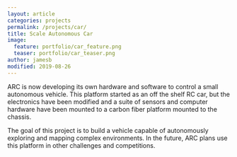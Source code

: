 ```yaml
---
layout: article
categories: projects
permalink: /projects/car/
title: Scale Autonomous Car
image:
  feature: portfolio/car_feature.png
  teaser: portfolio/car_teaser.png
author: jamesb
modified: 2019-08-26
---
```


ARC is now developing its own hardware and software to control a small autonomous vehicle. This platform started as an off the shelf RC car, but the electronics have been modified and a suite of sensors and computer hardware have been mounted to a carbon fiber platform mounted to the chassis.

The goal of this project is to build a vehicle capable of autonomously exploring and mapping complex environments. In the future, ARC plans use this platform in other challenges and competitions.
